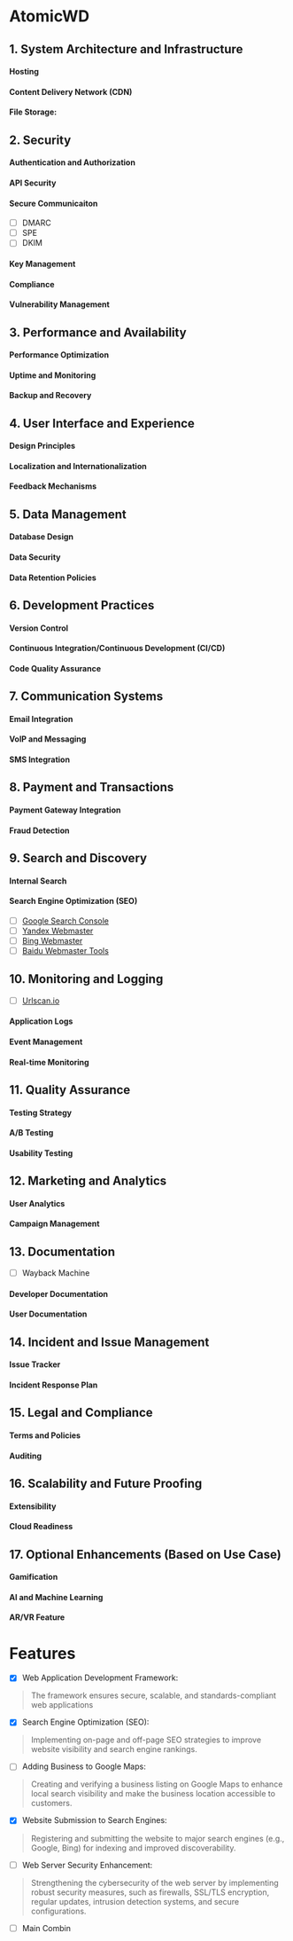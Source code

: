 # AtomicWD

## 1. System Architecture and Infrastructure
#### Hosting
#### Content Delivery Network (CDN)
#### File Storage:

## 2. Security
#### Authentication and Authorization
#### API Security
#### Secure Communicaiton
- [ ] DMARC
- [ ] SPE
- [ ] DKIM
#### Key Management
#### Compliance
#### Vulnerability Management

## 3. Performance and Availability

#### Performance Optimization
#### Uptime and Monitoring
#### Backup and Recovery

## 4. User Interface and Experience
#### Design Principles
#### Localization and Internationalization
#### Feedback Mechanisms

## 5. Data Management
#### Database Design
#### Data Security
#### Data Retention Policies

## 6. Development Practices
#### Version Control
#### Continuous Integration/Continuous Development (CI/CD)
#### Code Quality Assurance


## 7. Communication Systems
#### Email Integration
#### VoIP and Messaging
#### SMS Integration

## 8. Payment and Transactions
#### Payment Gateway Integration
#### Fraud Detection

## 9. Search and Discovery
#### Internal Search
#### Search Engine Optimization (SEO)
- [ ] [Google Search Console](https://search.google.com/search-console/)
- [ ] [Yandex Webmaster](https://webmaster.yandex.com/)
- [ ] [Bing Webmaster](https://www.bing.com/webmasters/)
- [ ] [Baidu Webmaster Tools](https://ziyuan.baidu.com/login/index?u=/site/siteadd)

## 10. Monitoring and Logging
- [ ] [Urlscan.io](https://urlscan.io/)

#### Application Logs
#### Event Management
#### Real-time Monitoring

## 11. Quality Assurance
#### Testing Strategy
#### A/B Testing
#### Usability Testing

## 12. Marketing and Analytics
#### User Analytics
#### Campaign Management

## 13. Documentation
- [ ] Wayback Machine
#### Developer Documentation
#### User Documentation

## 14. Incident and Issue Management
#### Issue Tracker
#### Incident Response Plan

## 15. Legal and Compliance
#### Terms and Policies
#### Auditing

## 16. Scalability and Future Proofing
#### Extensibility
#### Cloud Readiness

## 17. Optional Enhancements (Based on Use Case)
#### Gamification
#### AI and Machine Learning
#### AR/VR Feature



# Features

- [X] Web Application Development Framework:
> The framework ensures secure, scalable, and standards-compliant web applications
- [X] Search Engine Optimization (SEO):
> Implementing on-page and off-page SEO strategies to improve website visibility and search engine rankings.
- [ ] Adding Business to Google Maps:
> Creating and verifying a business listing on Google Maps to enhance local search visibility and make the business location accessible to customers.
- [X] Website Submission to Search Engines:
> Registering and submitting the website to major search engines (e.g., Google, Bing) for indexing and improved discoverability.
- [ ] Web Server Security Enhancement:
> Strengthening the cybersecurity of the web server by implementing robust security measures, such as firewalls, SSL/TLS encryption, regular updates, intrusion detection systems, and secure configurations.
- [ ] Main Combin
